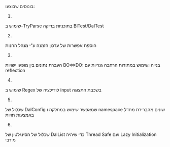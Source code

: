 ﻿בונוסים שבוצעו:

1.
שימוש ב-TryParse בתוכניות בדיקה BlTest/DalTest

2.
הוספת אפשרות של עדכון הזמנה ע"י מנהל החנות

3.
העברת נתונים בין מופעי ישויות BO⇔DO:
בנייה ושימוש במתודות הרחבה גנריות עם reflection 

4.
שימוש ב Regex לודילציה של input בשכבת התצוגה

5.
שכלול של DalConfig שמאפשר שימוש במחלקה ו namespace שונים מהברירת מחדל באמצעות תויות

6.
שכלול של הסינגלטון של DalList כדי שיהיה Thread Safe ועם Lazy Initialization מירבי 